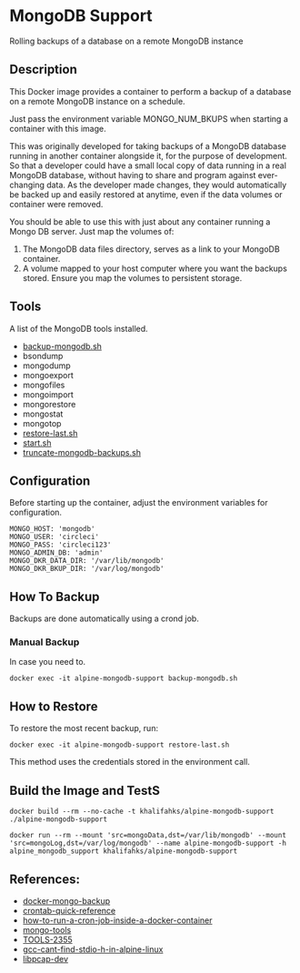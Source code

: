 # MongoDB Support

Rolling backups of a database on a remote MongoDB instance

## Description

This Docker image provides a container to perform a backup of a database
on a remote MongoDB instance on a schedule.

Just pass the environment variable MONGO_NUM_BKUPS when starting a container with this image.

This was originally developed for taking backups of a MongoDB database running
in another container alongside it, for the purpose of development. So that a
developer could have a small local copy of data running in a real MongoDB
database, without having to share and program against ever-changing data.
As the developer made changes, they would automatically be backed up and easily
restored at anytime, even if the data volumes or container were removed.

You should be able to use this with just about any container running a Mongo DB
server. Just map the volumes of:
1. The MongoDB data files directory, serves as a link to your MongoDB container.
2. A volume mapped to your host computer where you want the backups stored.
   Ensure you map the volumes to persistent storage.

## Tools

A list of the MongoDB tools installed.


* [backup-mongodb.sh](/alpine-mongodb-support/copy/usr/local/bin/backup-mongodb.sh)
* bsondump
* mongodump
* mongoexport
* mongofiles
* mongoimport
* mongorestore
* mongostat
* mongotop
* [restore-last.sh](/alpine-mongodb-support/copy/usr/local/bin/restore-last.sh)
* [start.sh](/alpine-mongodb-support/copy/usr/local/bin/start.sh)
* [truncate-mongodb-backups.sh](/alpine-mongodb-support/copy/usr/local/bin/truncate-mongodb-backups.sh)

## Configuration

Before starting up the container, adjust the environment variables for
configuration.

```shell
MONGO_HOST: 'mongodb'
MONGO_USER: 'circleci'
MONGO_PASS: 'circleci123'
MONGO_ADMIN_DB: 'admin'
MONGO_DKR_DATA_DIR: '/var/lib/mongodb'
MONGO_DKR_BKUP_DIR: '/var/log/mongodb'
```

## How To Backup

Backups are done automatically using a crond job.

### Manual Backup

In case you need to.

```$xslt
docker exec -it alpine-mongodb-support backup-mongodb.sh
```

## How to Restore

To restore the most recent backup, run:

```
docker exec -it alpine-mongodb-support restore-last.sh
```

This method uses the credentials stored in the environment call.

## Build the Image and TestS

```shell
docker build --rm --no-cache -t khalifahks/alpine-mongodb-support ./alpine-mongodb-support
```

```shell
docker run --rm --mount 'src=mongoData,dst=/var/lib/mongodb' --mount 'src=mongoLog,dst=/var/log/mongodb' --name alpine-mongodb-support -h alpine_mongodb_support khalifahks/alpine-mongodb-support
```

## References:

* [docker-mongo-backup](https://github.com/reviewninja/docker-mongo-backup)
* [crontab-quick-reference](http://www.adminschoice.com/crontab-quick-reference)
* [how-to-run-a-cron-job-inside-a-docker-container](https://stackoverflow.com/questions/37015624/how-to-run-a-cron-job-inside-a-docker-container)
* [mongo-tools](https://github.com/mongodb/mongo-tools)
* [TOOLS-2355](https://jira.mongodb.org/browse/TOOLS-2355)
* [gcc-cant-find-stdio-h-in-alpine-linux](https://stackoverflow.com/questions/42366739/gcc-cant-find-stdio-h-in-alpine-linux)
* [libpcap-dev](https://pkgs.alpinelinux.org/package/edge/main/x86/libpcap-dev)
